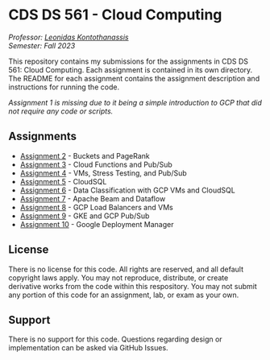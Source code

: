 # CDS DS 561 - Cloud Computing

_Professor: [Leonidas Kontothanassis](https://www.bu.edu/cds-faculty/profile/kthanasi/)  
Semester: Fall 2023_

This repository contains my submissions for the assignments in CDS DS 561: Cloud Computing. Each assignment is contained in its own directory. The README for each assignment contains the assignment description and instructions for running the code.

_Assignment 1 is missing due to it being a simple introduction to GCP that did not require any code or scripts._

## Assignments

- [Assignment 2](assignment-2/README.md) - Buckets and PageRank
- [Assignment 3](assignment-3/README.md) - Cloud Functions and Pub/Sub
- [Assignment 4](assignment-4/README.md) - VMs, Stress Testing, and Pub/Sub
- [Assignment 5](assignment-5/README.md) - CloudSQL
- [Assignment 6](assignment-6/README.md) - Data Classification with GCP VMs and CloudSQL
- [Assignment 7](assignment-7/README.md) - Apache Beam and Dataflow
- [Assignment 8](assignment-8/README.md) - GCP Load Balancers and VMs
- [Assignment 9](assignment-9/README.md) - GKE and GCP Pub/Sub
- [Assignment 10](assignment-10/README.md) - Google Deployment Manager

## License

There is no license for this code. All rights are reserved, and all default copyright laws apply. You may not reproduce, distribute, or create derivative works from the code within this respository. You may not submit any portion of this code for an assignment, lab, or exam as your own.

## Support

There is no support for this code. Questions regarding design or implementation can be asked via GitHub Issues.
